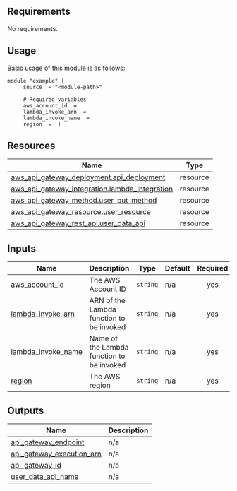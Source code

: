 <!-- BEGIN_AUTOMATED_TF_DOCS_BLOCK -->
## Requirements

No requirements.
## Usage
Basic usage of this module is as follows:
```hcl
module "example" {
	 source  = "<module-path>"

	 # Required variables
	 aws_account_id  = 
	 lambda_invoke_arn  = 
	 lambda_invoke_name  = 
	 region  =  }
```
## Resources

| Name | Type |
|------|------|
| [aws_api_gateway_deployment.api_deployment](https://registry.terraform.io/providers/hashicorp/aws/latest/docs/resources/api_gateway_deployment) | resource |
| [aws_api_gateway_integration.lambda_integration](https://registry.terraform.io/providers/hashicorp/aws/latest/docs/resources/api_gateway_integration) | resource |
| [aws_api_gateway_method.user_put_method](https://registry.terraform.io/providers/hashicorp/aws/latest/docs/resources/api_gateway_method) | resource |
| [aws_api_gateway_resource.user_resource](https://registry.terraform.io/providers/hashicorp/aws/latest/docs/resources/api_gateway_resource) | resource |
| [aws_api_gateway_rest_api.user_data_api](https://registry.terraform.io/providers/hashicorp/aws/latest/docs/resources/api_gateway_rest_api) | resource |
## Inputs

| Name | Description | Type | Default | Required |
|------|-------------|------|---------|:--------:|
| <a name="input_aws_account_id"></a> [aws\_account\_id](#input\_aws\_account\_id) | The AWS Account ID | `string` | n/a | yes |
| <a name="input_lambda_invoke_arn"></a> [lambda\_invoke\_arn](#input\_lambda\_invoke\_arn) | ARN of the Lambda function to be invoked | `string` | n/a | yes |
| <a name="input_lambda_invoke_name"></a> [lambda\_invoke\_name](#input\_lambda\_invoke\_name) | Name of the Lambda function to be invoked | `string` | n/a | yes |
| <a name="input_region"></a> [region](#input\_region) | The AWS region | `string` | n/a | yes |
## Outputs

| Name | Description |
|------|-------------|
| <a name="output_api_gateway_endpoint"></a> [api\_gateway\_endpoint](#output\_api\_gateway\_endpoint) | n/a |
| <a name="output_api_gateway_execution_arn"></a> [api\_gateway\_execution\_arn](#output\_api\_gateway\_execution\_arn) | n/a |
| <a name="output_api_gateway_id"></a> [api\_gateway\_id](#output\_api\_gateway\_id) | n/a |
| <a name="output_user_data_api_name"></a> [user\_data\_api\_name](#output\_user\_data\_api\_name) | n/a |
<!-- END_AUTOMATED_TF_DOCS_BLOCK -->